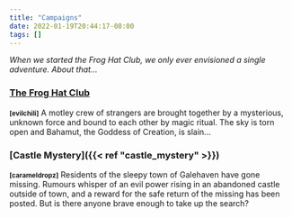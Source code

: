 ```yaml
---
title: "Campaigns"
date: 2022-01-19T20:44:17-08:00
tags: []
---
```


*When we started the Frog Hat Club, we only ever envisioned a single adventure. About that...*

### [The Frog Hat Club](/tags/session)
<small><b>[evilchili]</b></small> A motley crew of strangers are brought together by a mysterious, unknown force and bound to each other by magic ritual. The sky is torn open and Bahamut, the Goddess of Creation, is slain...

### [Castle Mystery]({{< ref "castle_mystery" >}})
<small><b>[carameldropz]</b></small> Residents of the sleepy town of Galehaven have gone missing. Rumours whisper of an evil power rising in an abandoned castle outside of town, and a reward for the safe return of the missing has been posted. But is there anyone brave enough to take up the search?

